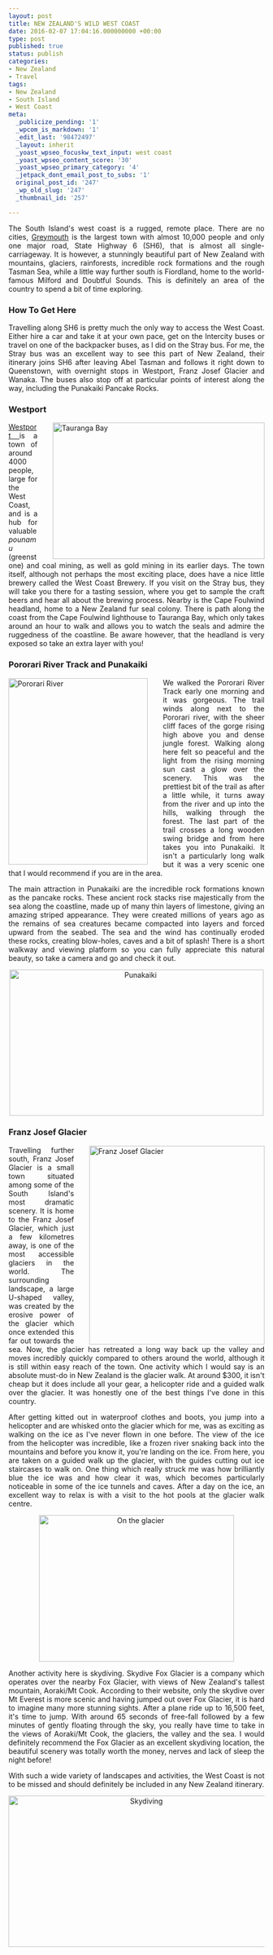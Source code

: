```yaml
---
layout: post
title: NEW ZEALAND'S WILD WEST COAST
date: 2016-02-07 17:04:16.000000000 +00:00
type: post
published: true
status: publish
categories:
- New Zealand
- Travel
tags:
- New Zealand
- South Island
- West Coast
meta:
  _publicize_pending: '1'
  _wpcom_is_markdown: '1'
  _edit_last: '98472497'
  _layout: inherit
  _yoast_wpseo_focuskw_text_input: west coast
  _yoast_wpseo_content_score: '30'
  _yoast_wpseo_primary_category: '4'
  _jetpack_dont_email_post_to_subs: '1'
  original_post_id: '247'
  _wp_old_slug: '247'
  _thumbnail_id: '257'

---
```

<p class="western" align="JUSTIFY">The South Island's west coast is a rugged, remote place. There are no cities, <a href="https://en.wikipedia.org/wiki/Greymouth" target="_blank">Greymouth</a> is the largest town with almost 10,000 people and only one major road, State Highway 6 (SH6), that is almost all single-carriageway. It is however, a stunningly beautiful part of New Zealand with mountains, glaciers, rainforests, incredible rock formations and the rough Tasman Sea, while a little way further south is Fiordland, home to the world-famous Milford and Doubtful Sounds. This is definitely an area of the country to spend a bit of time exploring.</p>

<h3 class="western" align="JUSTIFY">How To Get Here</h3>
<p class="western" align="JUSTIFY">Travelling along SH6 is pretty much the only way to access the West Coast. Either hire a car and take it at your own pace, get on the Intercity buses or travel on one of the backpacker buses, as I did on the Stray bus. For me, the Stray bus was an excellent way to see this part of New Zealand, their itinerary joins SH6 after leaving Abel Tasman and follows it right down to Queenstown, with overnight stops in Westport, Franz Josef Glacier and Wanaka. The buses also stop off at particular points of interest along the way, including the Punakaiki Pancake Rocks.</p>

<h3 class="western" align="JUSTIFY">Westport</h3>
<div style="float:right; padding-left:30px">
<img class=" wp-image-249 alignright" src="{{ site.baseurl }}/assets/P1010194-2-300x193.jpg" alt="Tauranga Bay" width="417" height="268" />
</div>
<p class="western" align="JUSTIFY"><a href="https://en.wikipedia.org/wiki/Westport,_New_Zealand" target="_blank">Westport </a> is a town of around 4000 people, large for the West Coast, and is a hub for valuable <i>pounamu</i> (greenstone) and coal mining, as well as gold mining in its earlier days. The town itself, although not perhaps the most exciting place, does have a nice little brewery called the West Coast Brewery. If you visit on the Stray bus, they will take you there for a tasting session, where you get to sample the craft beers and hear all about the brewing process. Nearby is the Cape Foulwind headland, home to a New Zealand fur seal colony. There is  path along the coast from the Cape Foulwind lighthouse to Tauranga Bay, which only takes around an hour to walk and allows you to watch the seals and admire the ruggedness of the coastline. Be aware however, that the headland is very exposed so take an extra layer with you!</p>

<h3 class="western" align="JUSTIFY">Pororari River Track and Punakaiki</h3>
<div style="float:left; padding-right:30px">
<img class=" wp-image-250 alignleft" src="{{ site.baseurl }}/assets/IMG_3800-2-225x300.jpg" alt="Pororari River" width="274" height="366" />
</div>
<p class="western" align="JUSTIFY">We walked the Pororari River Track early one morning and it was gorgeous. The trail winds along next to the Pororari river, with the sheer cliff faces of the gorge rising high above you and dense jungle forest. Walking along here felt so peaceful and the light from the rising morning sun cast a glow over the scenery. This was the prettiest bit of the trail as after a little while, it turns away from the river and up into the hills, walking through the forest. The last part of the trail crosses a long wooden swing bridge and from here takes you into Punakaiki. It isn't a particularly long walk but it was a very scenic one that I would recommend if you are in the area.</p>

<p class="western" align="JUSTIFY">The main attraction in Punakaiki are the incredible rock formations known as the pancake rocks. These ancient rock stacks rise majestically from the sea along the coastline, made up of many thin layers of limestone, giving an amazing striped appearance. They were created millions of years ago as the remains of sea creatures became compacted into layers and forced upward from the seabed. The sea and the wind has continually eroded these rocks, creating blow-holes, caves and a bit of splash! There is a short walkway and viewing platform so you can fully appreciate this natural beauty, so take a camera and go and check it out.</p>

<p class="western" align="center"><img class="wp-image-252 aligncenter" src="{{ site.baseurl }}/assets/IMG_3879-2-300x172.jpg" alt="Punakaiki" width="500" height="287" /></p>

<h3 class="western" align="JUSTIFY">Franz Josef Glacier</h3>
<div style="float:right; padding-left:30px">
<img class="wp-image-255 alignright" src="{{ site.baseurl }}/assets/IMG_3930-2-274x300.jpg" alt="Franz Josef Glacier" width="345" height="390" />
</div>
<p class="western" align="JUSTIFY">Travelling further south, Franz Josef Glacier is a small town situated among some of the South Island's most dramatic scenery. It is home to the Franz Josef Glacier, which just a few kilometres away, is one of the most accessible glaciers in the world. The surrounding landscape, a large U-shaped valley, was created by the erosive power of the glacier which once extended this far out towards the sea. Now, the glacier has retreated a long way back up the valley and moves incredibly quickly compared to others around the world, although it is still within easy reach of the town. One activity which I would say is an absolute must-do in New Zealand is the glacier walk. At around $300, it isn't cheap but it does include all your gear, a helicopter ride and a guided walk over the glacier. It was honestly one of the best things I've done in this country.</p>

<p class="western" align="JUSTIFY">After getting kitted out in waterproof clothes and boots, you jump into a helicopter and are whisked onto the glacier which for me, was as exciting as walking on the ice as I've never flown in one before. The view of the ice from the helicopter was incredible, like a frozen river snaking back into the mountains and before you know it, you're landing on the ice. From here, you are taken on a guided walk up the glacier, with the guides cutting out ice staircases to walk on. One thing which really struck me was how brilliantly blue the ice was and how clear it was, which becomes particularly noticeable in some of the ice tunnels and caves. After a day on the ice, an excellent way to relax is with a visit to the hot pools at the glacier walk centre.</p>

<p class="western" align="center"><img class="wp-image-254 alignright" src="{{ site.baseurl }}/assets/IMG_3980-2-300x225.jpg" alt="On the glacier" width="384" height="288" />
<p class="western" align="JUSTIFY">Another activity here is skydiving. Skydive Fox Glacier is a company which operates over the nearby Fox Glacier, with views of New Zealand's tallest mountain, Aoraki/Mt Cook. According to their website, only the skydive over Mt Everest is more scenic and having jumped out over Fox Glacier, it is hard to imagine many more stunning sights. After a plane ride up to 16,500 feet, it's time to jump. With around 65 seconds of free-fall followed by a few minutes of gently floating through the sky, you really have time to take in the views of Aoraki/Mt Cook, the glaciers, the valley and the sea. I would definitely recommend the Fox Glacier as an excellent skydiving location, the beautiful scenery was totally worth the money, nerves and lack of sleep the night before!</p>
<p class="western" align="JUSTIFY">With such a wide variety of landscapes and activities, the West Coast is not to be missed and should definitely be included in any New Zealand itinerary.</p>
<p class="western" align="center"><img class="wp-image-257 aligncenter" src="{{ site.baseurl }}/assets/Felicity-0026-2-300x169.jpg" alt="Skydiving" width="527" height="297" /></p>

